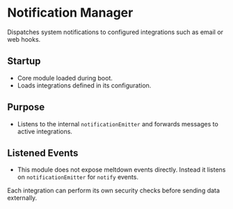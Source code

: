 # Notification Manager

Dispatches system notifications to configured integrations such as email or web hooks.

## Startup
- Core module loaded during boot.
- Loads integrations defined in its configuration.

## Purpose
- Listens to the internal `notificationEmitter` and forwards messages to active integrations.

## Listened Events
- This module does not expose meltdown events directly. Instead it listens on `notificationEmitter` for `notify` events.

Each integration can perform its own security checks before sending data externally.
